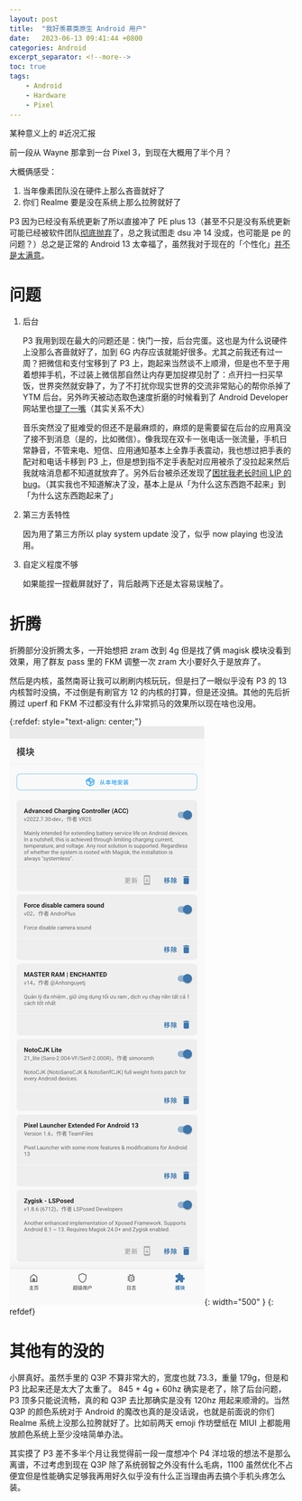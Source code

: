 ```yaml
---
layout: post
title:  "我好羡慕类原生 Android 用户"
date:   2023-06-13 09:41:44 +0800
categories: Android 
excerpt_separator: <!--more-->
toc: true
tags:
    - Android
    - Hardware
    - Pixel
---
```


某种意义上的 #近况汇报

前一段从 Wayne 那拿到一台 Pixel 3，到现在大概用了半个月？

大概俩感受：
1. 当年像素团队没在硬件上那么吝啬就好了
2. 你们 Realme 要是没在系统上那么拉胯就好了

P3 因为已经没有系统更新了所以直接冲了 PE plus 13（甚至不只是没有系统更新可能已经被软件团队[彻底抛弃](https://twitter.com/MishaalRahman/status/1646959317977817088?s=20)了，总之我试图走 dsu 冲 14 没成，也可能是 pe 的问题？）总之是正常的 Android 13 太幸福了，虽然我对于现在的「个性化」[并不是太满意](https://t.me/maaryIsTyping/5684)。
<!--more-->
# 问题

1. 后台

    P3 我用到现在最大的问题还是：快门一按，后台完蛋。这也是为什么说硬件上没那么吝啬就好了，加到 6G 内存应该就能好很多。尤其之前我还有过一周？把微信和支付宝移到了 P3 上，跑起来当然谈不上顺滑，但是也不至于用着想摔手机，不过装上微信那自然让内存更加捉襟见肘了：点开扫一扫买早饭，世界突然就安静了，为了不打扰你现实世界的交流非常贴心的帮你杀掉了 YTM 后台。另外昨天被动态取色速度折磨的时候看到了 Android Developer 网站里也[提了一嘴](https://developer.android.com/develop/ui/views/graphics)（其实关系不大）

    音乐突然没了挺难受的但还不是最麻烦的，麻烦的是需要留在后台的应用真没了接不到消息（是的，比如微信）。像我现在双卡一张电话一张流量，手机日常静音，不管来电、短信、应用通知基本上全靠手表震动，我也想过把手表的配对和电话卡移到 P3 上，但是想到指不定手表配对应用被杀了没拉起来然后我就啥消息都不知道就放弃了。另外后台被杀还发现了[困扰我老长时间 LIP 的 bug](https://t.me/maaryIsTyping/5705)。（其实我也不知道解决了没，基本上是从「为什么这东西跑不起来」到「为什么这东西跑起来了」

2. 第三方丢特性

    因为用了第三方所以 play system update 没了，似乎 now playing 也没法用。

3. 自定义程度不够

    如果能捏一捏截屏就好了，背后敲两下还是太容易误触了。

# 折腾

折腾部分没折腾太多，一开始想把 zram 改到 4g 但是找了俩 magisk 模块没看到效果，用了群友 pass 里的 FKM 调整一次 zram 大小要好久于是放弃了。

然后是内核，虽然南哥让我可以刷刷内核玩玩，但是扫了一眼似乎没有 P3 的 13 内核暂时没搞，不过倒是有刷官方 12 的内核的打算，但是还没搞。其他的先后折腾过 uperf 和 FKM 不过都没有什么非常抓马的效果所以现在啥也没用。

{:refdef: style="text-align: center;"}
![在用 Magisk 模块列表](/asset/P3/Magisk.png){: width="500" }
{: refdef}

# 其他有的没的

小屏真好。虽然手里的 Q3P 不算非常大的，宽度也就 73.3，重量 179g，但是和 P3 比起来还是太大了太重了。
845 + 4g + 60hz 确实是老了，除了后台问题，P3 顶多只能说流畅，真的和 Q3P 去比那确实是没有 120hz 用起来顺滑的。当然 Q3P 的颜色系统对于 Android 的魔改也真的是没话说，也就是前面说的你们 Realme 系统上没那么拉胯就好了。比如前两天 emoji 作坊壁纸在 MIUI 上都能用放颜色系统上至少没啥简单办法。

其实摸了 P3 差不多半个月让我觉得前一段一度想冲个 P4 洋垃圾的想法不是那么离谱，不过考虑到现在 Q3P 除了系统弱智之外没有什么毛病，1100 虽然优化不占便宜但是性能确实足够我再用好久似乎没有什么正当理由再去搞个手机头疼怎么装。